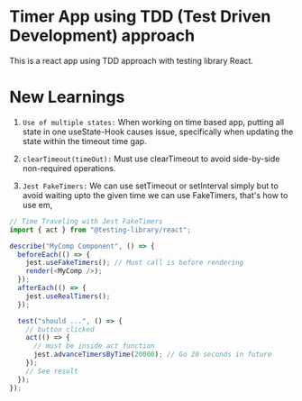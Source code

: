 # Timer App using TDD (Test Driven Development) approach

This is a react app using TDD approach with testing library React.

# New Learnings

1. `Use of multiple states:` When working on time based app, putting all state in one useState-Hook causes issue, specifically when updating the state within the timeout time gap.

2. `clearTimeout(timeOut):` Must use clearTimeout to avoid side-by-side non-required operations.

3. `Jest FakeTimers:` We can use setTimeout or setInterval simply but to avoid waiting upto the given time we can use FakeTimers, that's how to use em,

```js
// Time Traveling with Jest FakeTimers
import { act } from "@testing-library/react";

describe("MyComp Component", () => {
  beforeEach(() => {
    jest.useFakeTimers(); // Must call is before rendering
    render(<MyComp />);
  });
  afterEach(() => {
    jest.useRealTimers();
  });

  test("should ...", () => {
    // button clicked
    act(() => {
      // must be inside act function
      jest.advanceTimersByTime(20000); // Go 20 seconds in future
    });
    // See result
  });
});
```
